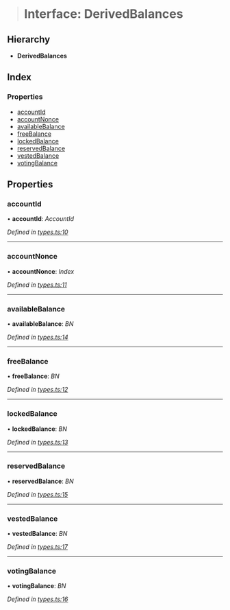 > # Interface: DerivedBalances

## Hierarchy

* **DerivedBalances**

## Index

### Properties

* [accountId](_types_.derivedbalances.md#accountid)
* [accountNonce](_types_.derivedbalances.md#accountnonce)
* [availableBalance](_types_.derivedbalances.md#availablebalance)
* [freeBalance](_types_.derivedbalances.md#freebalance)
* [lockedBalance](_types_.derivedbalances.md#lockedbalance)
* [reservedBalance](_types_.derivedbalances.md#reservedbalance)
* [vestedBalance](_types_.derivedbalances.md#vestedbalance)
* [votingBalance](_types_.derivedbalances.md#votingbalance)

## Properties

###  accountId

• **accountId**: *AccountId*

*Defined in [types.ts:10](https://github.com/polkadot-js/api/blob/07d23d5/packages/api-derive/src/types.ts#L10)*

___

###  accountNonce

• **accountNonce**: *Index*

*Defined in [types.ts:11](https://github.com/polkadot-js/api/blob/07d23d5/packages/api-derive/src/types.ts#L11)*

___

###  availableBalance

• **availableBalance**: *BN*

*Defined in [types.ts:14](https://github.com/polkadot-js/api/blob/07d23d5/packages/api-derive/src/types.ts#L14)*

___

###  freeBalance

• **freeBalance**: *BN*

*Defined in [types.ts:12](https://github.com/polkadot-js/api/blob/07d23d5/packages/api-derive/src/types.ts#L12)*

___

###  lockedBalance

• **lockedBalance**: *BN*

*Defined in [types.ts:13](https://github.com/polkadot-js/api/blob/07d23d5/packages/api-derive/src/types.ts#L13)*

___

###  reservedBalance

• **reservedBalance**: *BN*

*Defined in [types.ts:15](https://github.com/polkadot-js/api/blob/07d23d5/packages/api-derive/src/types.ts#L15)*

___

###  vestedBalance

• **vestedBalance**: *BN*

*Defined in [types.ts:17](https://github.com/polkadot-js/api/blob/07d23d5/packages/api-derive/src/types.ts#L17)*

___

###  votingBalance

• **votingBalance**: *BN*

*Defined in [types.ts:16](https://github.com/polkadot-js/api/blob/07d23d5/packages/api-derive/src/types.ts#L16)*